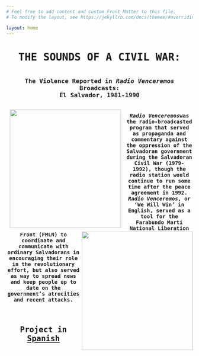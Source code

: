 ```yaml
---
# Feel free to add content and custom Front Matter to this file.
# To modify the layout, see https://jekyllrb.com/docs/themes/#overriding-theme-defaults

layout: home
---
```

<center><tt><h1><b>THE SOUNDS OF A CIVIL WAR:</b><h1>
<h3>The Violence Reported in <i>Radio Venceremos</i> Broadcasts: 
<br>
El Salvador, 1981-1990
<br> 
  <br>
<img style="padding: 10px;" align="left" width="300" height="320" src="https://github.com/lgsump/radio-venceremos-espanol/assets/122332459/ec73fb70-cb52-4da4-aeb7-2ad69ea23ff2"><img align="right" width="300" height="320" src="https://github.com/lgsump/radio-venceremos-espanol/assets/122332459/131e340a-4d86-4341-9466-c5167aa9dce1"><h4><b><i>Radio Venceremos</i></b>was the radio-broadcasted program that served as propaganda and commentary against the oppression of the Salvadoran government during the Salvadoran Civil War (1979-1992), though the radio station would continue to run some time after the peace agreement in 1992. <i>Radio Venceremos</i>, or ‘We Will Win’ in English, served as a tool for the Farabundo Martí National Liberation Front (FMLN) to coordinate and communicate with ordinary Salvadorans in encouraging their role in the revolutionary effort, but also served as way to spread news and keep people up to date on the government’s atrocities and recent attacks.
  <br>
  <br>
<br>
<h2>Project in <a href="https://lgsump.github.io/radio-venceremos-espanol/">Spanish</a></h2>
<br>

